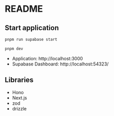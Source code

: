 # README

## Start application

```sh
pnpm run supabase start

pnpm dev
```

- Application: http://localhost:3000
- Supabase Dashboard: http://localhost:54323/

## Libraries

- Hono
- Next.js
- zod
- drizzle
